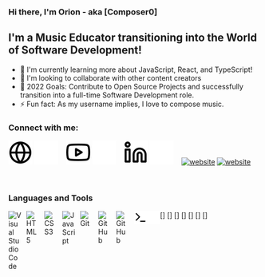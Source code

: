 ### Hi there, I'm Orion - aka [Composer0]

## I'm a Music Educator transitioning into the World of Software Development!
- 🌱 I'm currently learning more about JavaScript, React, and TypeScript!
- 👯 I'm looking to collaborate with other content creators
- 💬 2022 Goals: Contribute to Open Source Projects and successfully transition into a full-time Software Development role.
- ⚡ Fun fact: As my username implies, I love to compose music.

### Connect with me:

[![website](./img/globe-light.svg)](https://www.orionpalmer.com)
[![website](./img/globe-dark.svg)](https://www.orionpalmer.com)
&nbsp;&nbsp;
[![website](./img/youtube-light.svg)](https://www.youtube.com/channel/UC1PLqeZnOUcLVteRSYwk1WQ)
[![website](./img/youtube-dark.svg)](https://www.youtube.com/channel/UC1PLqeZnOUcLVteRSYwk1WQ)
&nbsp;&nbsp;
[![website](./img/linkedin-light.svg)](https://linkedin.com/in/codeSTACKr#gh-light-mode-only)
[![website](./img/linkedin-dark.svg)](https://linkedin.com/in/codeSTACKr#gh-dark-mode-only)
&nbsp;&nbsp;
[![website](./img/hashnode-light.svg)](https://orionpalmer.hashnode.dev/)
[![website](./img/hashnode-dark.svg)](https://orionpalmer.hashnode.dev/)
&nbsp;&nbsp;

<br />

### Languages and Tools

[<img align="left" alt="Visual Studio Code" width="26px" src="https://cdn.jsdelivr.net/gh/devicons/devicon/icons/vscode/vscode-original.svg" style="padding-right:10px;" />]
[<img align="left" alt="HTML5" width="26px" src="https://cdn.jsdelivr.net/gh/devicons/devicon/icons/html5/html5-original.svg" style="padding-right:10px;" />]
[<img align="left" alt="CSS3" width="26px" src="https://cdn.jsdelivr.net/gh/devicons/devicon/icons/css3/css3-original.svg" style="padding-right:10px;" />]
[<img align="left" alt="JavaScript" width="26px" src="https://cdn.jsdelivr.net/gh/devicons/devicon/icons/javascript/javascript-original.svg" style="padding-right:10px;" />]
[<img align="left" alt="Git" width="26px" src="https://cdn.jsdelivr.net/gh/devicons/devicon/icons/git/git-original.svg" style="padding-right:10px;" />]
[<img align="left" alt="GitHub" width="26px" src="https://user-images.githubusercontent.com/3369400/139447912-e0f43f33-6d9f-45f8-be46-2df5bbc91289.png" style="padding-right:10px;" />](https://github.com/Composer0)
[<img align="left" alt="GitHub" width="26px" src="https://user-images.githubusercontent.com/3369400/139448065-39a229ba-4b06-434b-bc67-616e2ed80c8f.png" style="padding-right:10px;" />](https://github.com/Composer0)
[<img align="left" alt="Terminal" width="26px" src="./img/terminal-light.svg" />]
[<img align="left" alt="Terminal" width="26px" src="./img/terminal-dark.svg" />]


<br />
<br />

[website]: https://www.orionpalmer.com
[youtube]: https://www.youtube.com/channel/UC1PLqeZnOUcLVteRSYwk1WQ
[linkedin]: https://www.linkedin.com/in/orionpalmer
[hashnode]: https://orionpalmer.hashnode.dev/

